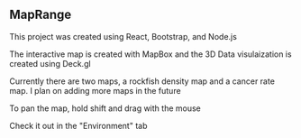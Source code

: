 ## MapRange

This project was created using React, Bootstrap, and Node.js

The interactive map is created with MapBox and the 3D Data visulaization is created using Deck.gl

Currently there are two maps, a rockfish density map and a cancer rate map. I plan on adding more maps in the future

To pan the map, hold shift and drag with the mouse

Check it out in the "Environment" tab


